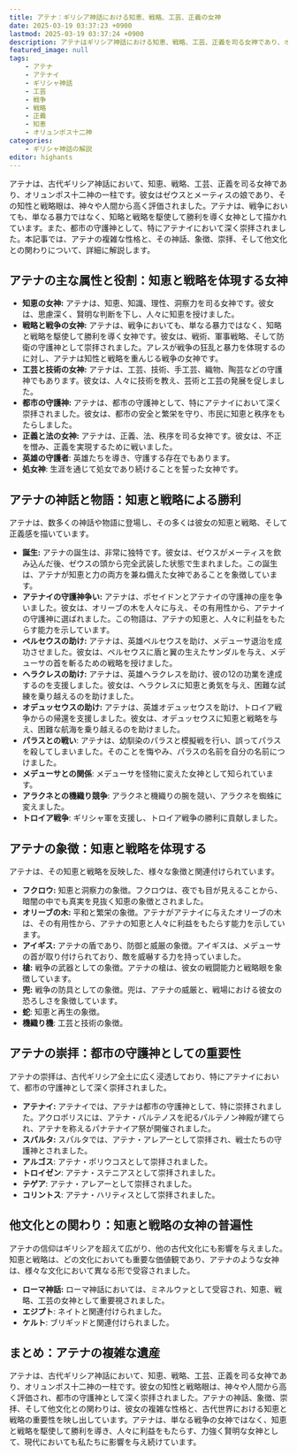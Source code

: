 ```yaml
---
title: アテナ：ギリシア神話における知恵、戦略、工芸、正義の女神
date: 2025-03-19 03:37:23 +0900
lastmod: 2025-03-19 03:37:24 +0900
description: アテナはギリシア神話における知恵、戦略、工芸、正義を司る女神であり、オリュンポス十二神の一柱です。彼女は知性と戦略を駆使して戦争を勝利に導き、都市の守護神として崇拝されました。
featured_image: null
tags:
    - アテナ
    - アテナイ
    - ギリシャ神話
    - 工芸
    - 戦争
    - 戦略
    - 正義
    - 知恵
    - オリュンポス十二神
categories:
    - ギリシャ神話の解説
editor: highants
---
```


アテナは、古代ギリシア神話において、知恵、戦略、工芸、正義を司る女神であり、オリュンポス十二神の一柱です。彼女はゼウスとメーティスの娘であり、その知性と戦略眼は、神々や人間から高く評価されました。アテナは、戦争においても、単なる暴力ではなく、知略と戦略を駆使して勝利を導く女神として描かれています。また、都市の守護神として、特にアテナイにおいて深く崇拝されました。本記事では、アテナの複雑な性格と、その神話、象徴、崇拝、そして他文化との関わりについて、詳細に解説します。
<!--more-->

## アテナの主な属性と役割：知恵と戦略を体現する女神

* **知恵の女神:** アテナは、知恵、知識、理性、洞察力を司る女神です。彼女は、思慮深く、賢明な判断を下し、人々に知恵を授けました。
* **戦略と戦争の女神:** アテナは、戦争においても、単なる暴力ではなく、知略と戦略を駆使して勝利を導く女神です。彼女は、戦術、軍事戦略、そして防衛の守護神として崇拝されました。アレスが戦争の狂乱と暴力を体現するのに対し、アテナは知性と戦略を重んじる戦争の女神です。
* **工芸と技術の女神:** アテナは、工芸、技術、手工芸、織物、陶芸などの守護神でもあります。彼女は、人々に技術を教え、芸術と工芸の発展を促しました。
* **都市の守護神:** アテナは、都市の守護神として、特にアテナイにおいて深く崇拝されました。彼女は、都市の安全と繁栄を守り、市民に知恵と秩序をもたらしました。
* **正義と法の女神:** アテナは、正義、法、秩序を司る女神です。彼女は、不正を憎み、正義を実現するために戦いました。
* **英雄の守護者**: 英雄たちを導き、守護する存在でもあります。
* **処女神**: 生涯を通じて処女であり続けることを誓った女神です。

## アテナの神話と物語：知恵と戦略による勝利

アテナは、数多くの神話や物語に登場し、その多くは彼女の知恵と戦略、そして正義感を描いています。

* **誕生:** アテナの誕生は、非常に独特です。彼女は、ゼウスがメーティスを飲み込んだ後、ゼウスの頭から完全武装した状態で生まれました。この誕生は、アテナが知恵と力の両方を兼ね備えた女神であることを象徴しています。
* **アテナイの守護神争い:** アテナは、ポセイドンとアテナイの守護神の座を争いました。彼女は、オリーブの木を人々に与え、その有用性から、アテナイの守護神に選ばれました。この物語は、アテナの知恵と、人々に利益をもたらす能力を示しています。
* **ペルセウスの助け:** アテナは、英雄ペルセウスを助け、メデューサ退治を成功させました。彼女は、ペルセウスに盾と翼の生えたサンダルを与え、メデューサの首を斬るための戦略を授けました。
* **ヘラクレスの助け:** アテナは、英雄ヘラクレスを助け、彼の12の功業を達成するのを支援しました。彼女は、ヘラクレスに知恵と勇気を与え、困難な試練を乗り越えるのを助けました。
* **オデュッセウスの助け:** アテナは、英雄オデュッセウスを助け、トロイア戦争からの帰還を支援しました。彼女は、オデュッセウスに知恵と戦略を与え、困難な航海を乗り越えるのを助けました。
* **パラスとの戦い**: アテナは、幼馴染のパラスと模擬戦を行い、誤ってパラスを殺してしまいました。そのことを悔やみ、パラスの名前を自分の名前につけました。
* **メデューサとの関係**: メデューサを怪物に変えた女神として知られています。
* **アラクネとの機織り競争**: アラクネと機織りの腕を競い、アラクネを蜘蛛に変えました。
* **トロイア戦争**: ギリシャ軍を支援し、トロイア戦争の勝利に貢献しました。

## アテナの象徴：知恵と戦略を体現する

アテナは、その知恵と戦略を反映した、様々な象徴と関連付けられています。

* **フクロウ:** 知恵と洞察力の象徴。フクロウは、夜でも目が見えることから、暗闇の中でも真実を見抜く知恵の象徴とされました。
* **オリーブの木:** 平和と繁栄の象徴。アテナがアテナイに与えたオリーブの木は、その有用性から、アテナの知恵と人々に利益をもたらす能力を示しています。
* **アイギス:** アテナの盾であり、防御と威厳の象徴。アイギスは、メデューサの首が取り付けられており、敵を威嚇する力を持っていました。
* **槍:** 戦争の武器としての象徴。アテナの槍は、彼女の戦闘能力と戦略眼を象徴しています。
* **兜:** 戦争の防具としての象徴。兜は、アテナの威厳と、戦場における彼女の恐ろしさを象徴しています。
* **蛇**: 知恵と再生の象徴。
* **機織り機**: 工芸と技術の象徴。

## アテナの崇拝：都市の守護神としての重要性

アテナの崇拝は、古代ギリシア全土に広く浸透しており、特にアテナイにおいて、都市の守護神として深く崇拝されました。

* **アテナイ:** アテナイでは、アテナは都市の守護神として、特に崇拝されました。アクロポリスには、アテナ・パルテノスを祀るパルテノン神殿が建てられ、アテナを称えるパナテナイア祭が開催されました。
* **スパルタ:** スパルタでは、アテナ・アレアーとして崇拝され、戦士たちの守護神とされました。
* **アルゴス**: アテナ・ポリウコスとして崇拝されました。
* **トロイゼン**: アテナ・ステニアスとして崇拝されました。
* **テゲア**: アテナ・アレアーとして崇拝されました。
* **コリントス**: アテナ・ハリティスとして崇拝されました。

## 他文化との関わり：知恵と戦略の女神の普遍性

アテナの信仰はギリシアを超えて広がり、他の古代文化にも影響を与えました。知恵と戦略は、どの文化においても重要な価値観であり、アテナのような女神は、様々な文化において異なる形で受容されました。

* **ローマ神話:** ローマ神話においては、ミネルウァとして受容され、知恵、戦略、工芸の女神として重要視されました。
* **エジプト**: ネイトと関連付けられました。
* **ケルト**: ブリギッドと関連付けられました。

## まとめ：アテナの複雑な遺産

アテナは、古代ギリシア神話において、知恵、戦略、工芸、正義を司る女神であり、オリュンポス十二神の一柱です。彼女の知性と戦略眼は、神々や人間から高く評価され、都市の守護神として深く崇拝されました。アテナの神話、象徴、崇拝、そして他文化との関わりは、彼女の複雑な性格と、古代世界における知恵と戦略の重要性を映し出しています。アテナは、単なる戦争の女神ではなく、知恵と戦略を駆使して勝利を導き、人々に利益をもたらす、力強く賢明な女神として、現代においても私たちに影響を与え続けています。
